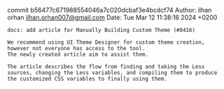 commit b56477c671988554046a7c020dcbaf3e4bcdcf74
Author: ilhan orhan <ilhan.orhan007@gmail.com>
Date:   Tue Mar 12 11:38:16 2024 +0200

    docs: add article for Manually Building Custom Theme (#8416)
    
    We recommend using UI Theme Designer for custom theme creation, however not everyone has access to the tool.
    The newly created article aim to assist them.
    
    The article describes the flow from finding and taking the Less sources, changing the Less variables, and compiling them to produce the customized CSS variables to finally using them.
